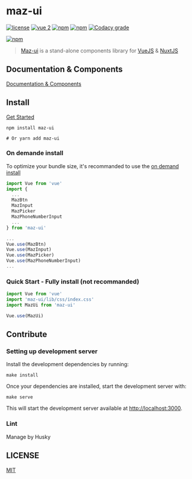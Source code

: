 # maz-ui

[![license](https://img.shields.io/github/license/LouisMazel/maz-ui.svg?style=flat-square)](https://github.com/LouisMazel/maz-ui/blob/master/LICENSE)
[![vue 2](https://img.shields.io/badge/vue-2-42b983.svg?style=flat-square)](https://vuejs.org)
[![npm](https://img.shields.io/npm/v/maz-ui.svg?style=flat-square)](https://www.npmjs.com/package/maz-ui)
[![npm](https://img.shields.io/npm/dt/maz-ui.svg?style=flat-square)](https://www.npmjs.com/package/maz-ui)
[![Codacy grade](https://img.shields.io/codacy/grade/3d15a7c11bfe47c69a2aed93cc67cc29.svg?style=flat-square)](https://www.codacy.com/app/LouisMazel/maz-ui)

[![npm](https://nodei.co/npm/maz-ui.png?downloads=true&downloadRank=true&stars=true)](https://www.npmjs.com/package/maz-ui)

> [Maz-ui](https://louismazel.github.io/maz-ui/) is a stand-alone components library for [VueJS](https://vuejs.org) & [NuxtJS](https://nuxtjs.org/)

## Documentation & Components

[Documentation & Components](https://louismazel.github.io/maz-ui/)

## Install

[Get Started](https://louismazel.github.io/maz-ui/documentation/get-started)

```shell
npm install maz-ui

# Or yarn add maz-ui
```

### On demande install

To optimize your bundle size, it's recommanded to use the [on demand install](https://louismazel.github.io/maz-ui/documentation/get-started)

```javascript
import Vue from 'vue'
import {
  ...
  MazBtn
  MazInput
  MazPicker
  MazPhoneNumberInput
  ...
} from 'maz-ui'

...
Vue.use(MazBtn)
Vue.use(MazInput)
Vue.use(MazPicker)
Vue.use(MazPhoneNumberInput)
...
```

### Quick Start - Fully install (not recommanded)

```javascript
import Vue from 'vue'
import 'maz-ui/lib/css/index.css'
import MazUi from 'maz-ui'

Vue.use(MazUi)
```

## Contribute

### Setting up development server

Install the development dependencies by running:

```shell
make install
```

Once your dependencies are installed, start the development server with:

```shell
make serve
```

This will start the development server available at [http://localhost:3000](http://localhost:3000).

### Lint

Manage by Husky

## LICENSE

[MIT](LICENSE)
